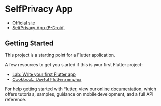 # SelfPrivacy App

- [Official site](https://selfprivacy.org)
- [SelfPrivacy App (F-Droid)](https://f-droid.org/en/packages/pro.kherel.selfprivacy/)

## Getting Started

This project is a starting point for a Flutter application.

A few resources to get you started if this is your first Flutter project:

- [Lab: Write your first Flutter app](https://flutter.dev/docs/get-started/codelab)
- [Cookbook: Useful Flutter samples](https://flutter.dev/docs/cookbook)

For help getting started with Flutter, view our
[online documentation](https://flutter.dev/docs), which offers tutorials,
samples, guidance on mobile development, and a full API reference.
